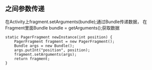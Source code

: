 ## 之间参数传递
在Activity上fragment.setArguments(bundle);通过Bundle传递数据，
在Fragment里面Bundle bundle = getArguments();获取数据 	
	
	static PagerFragment newInstance(int position) {
		PagerFragment fragment = new PagerFragment();
		Bundle args = new Bundle();
		args.putInt("position", position);
		fragment.setArguments(args);
		return fragment;
	}
